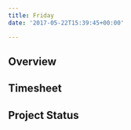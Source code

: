 ```yaml
---
title: Friday
date: '2017-05-22T15:39:45+00:00'

---
```



## Overview

## Timesheet

## Project Status